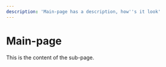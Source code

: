 ```yaml
---
description: 'Main-page has a description, how''s it look'
---
```


# Main-page

This is the content of the sub-page. 

